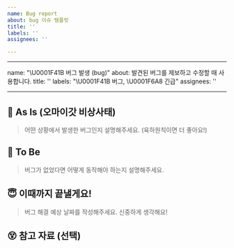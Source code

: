 ```yaml
---
name: Bug report
about: bug 이슈 템플릿
title: ''
labels: ''
assignees: ''

---
```


---
name: "\U0001F41B 버그 발생 (bug)"
about: 발견된 버그를 제보하고 수정할 때 사용합니다.
title: ''
labels: "\U0001F41B 버그, \U0001F6A8 긴급"
assignees: ''

---

## 🤮 As Is (오마이갓 비상사태)
> 어떤 상황에서 발생한 버그인지 설명해주세요. (육하원칙이면 더 좋아요!)

## 🤬 To Be
> 버그가 없었다면 어떻게 동작해야 하는지 설명해주세요.

## 😇 이때까지 끝낼게요!
> 버그 해결 예상 날짜를 작성해주세요. 신중하게 생각해요!

## 😵 참고 자료 (선택)
